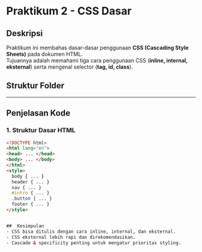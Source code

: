 # Praktikum 2 - CSS Dasar

##  Deskripsi
Praktikum ini membahas dasar-dasar penggunaan **CSS (Cascading Style Sheets)** pada dokumen HTML.  
Tujuannya adalah memahami tiga cara penggunaan CSS (**inline, internal, eksternal**) serta mengenal selector (**tag, id, class**).  

##  Struktur Folder


---

## Penjelasan Kode

### 1. Struktur Dasar HTML
```html
<!DOCTYPE html>
<html lang="en">
<head> ... </head>
<body> ... </body>
</html>
<style>
  body { ... }
  header { ... }
  nav { ... }
  #intro { ... }
  .button { ... }
  footer { ... }
</style>


##  Kesimpulan
- CSS bisa ditulis dengan cara inline, internal, dan eksternal.  
- CSS eksternal lebih rapi dan direkomendasikan.  
- Cascade & specificity penting untuk mengatur prioritas styling.

